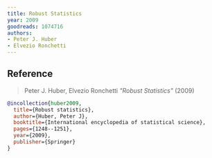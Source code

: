 ```yaml
---
title: Robust Statistics
year: 2009
goodreads: 1074716
authors:
- Peter J. Huber
- Elvezio Ronchetti
---
```


## Reference

> Peter J. Huber, Elvezio Ronchetti <i>"Robust Statistics"</i> (2009)

```bib
@incollection{huber2009,
  title={Robust statistics},
  author={Huber, Peter J},
  booktitle={International encyclopedia of statistical science},
  pages={1248--1251},
  year={2009},
  publisher={Springer}
}
```

